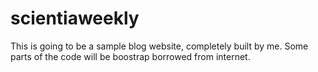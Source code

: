 # scientiaweekly
This is going to be a sample blog website, completely built by me. Some parts of the code will be boostrap borrowed from internet.
